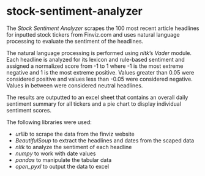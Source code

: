 # stock-sentiment-analyzer
The *Stock Sentiment Analyzer* scrapes the 100 most recent article headlines for inputted stock tickers from Finviz.com and uses natural language processing to evaluate the sentiment of the headlines.

The natural language processing is performed using *nltk*’s *Vader* module. Each headline is analyzed for its lexicon and rule-based sentiment and assigned a normalized score from -1 to 1 where -1 is the most extreme negative and 1 is the most extreme positive. Values greater than 0.05 were considered positive and values less than -0.05 were considered negative. Values in between were considered neutral headlines. 

The results are outputted to an excel sheet that contains an overall daily sentiment summary for all tickers and a pie chart to display individual sentiment scores. 

The following libraries were used:
* *urllib* to scrape the data from the finviz website
* *BeautifulSoup* to extract the headlines and dates from the scaped data 
* *nltk* to analyze the sentiment of each headline
* *numpy* to work with date values
* *pandas* to manipulate the tabular data
* *open_pyxl* to output the data to excel
